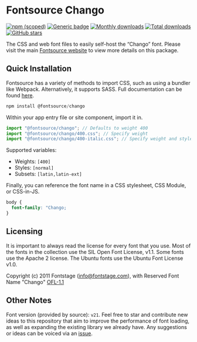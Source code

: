 # Fontsource Chango

[![npm (scoped)](https://img.shields.io/npm/v/@fontsource/chango?color=brightgreen)](https://www.npmjs.com/package/@fontsource/chango) [![Generic badge](https://img.shields.io/badge/fontsource-passing-brightgreen)](https://github.com/fontsource/fontsource) [![Monthly downloads](https://badgen.net/npm/dm/@fontsource/chango)](https://github.com/fontsource/fontsource) [![Total downloads](https://badgen.net/npm/dt/@fontsource/chango)](https://github.com/fontsource/fontsource) [![GitHub stars](https://img.shields.io/github/stars/fontsource/fontsource.svg?style=social&label=Star)](https://github.com/fontsource/fontsource/stargazers)

The CSS and web font files to easily self-host the “Chango” font. Please visit the main [Fontsource website](https://fontsource.org/fonts/chango) to view more details on this package.

## Quick Installation

Fontsource has a variety of methods to import CSS, such as using a bundler like Webpack. Alternatively, it supports SASS. Full documentation can be found [here](https://beta.fontsource.org/docs/getting-started/introduction).

```javascript
npm install @fontsource/chango
```

Within your app entry file or site component, import it in.

```javascript
import "@fontsource/chango"; // Defaults to weight 400
import "@fontsource/chango/400.css"; // Specify weight
import "@fontsource/chango/400-italic.css"; // Specify weight and style

```

Supported variables:
- Weights: `[400]`
- Styles: `[normal]`
- Subsets: `[latin,latin-ext]`

Finally, you can reference the font name in a CSS stylesheet, CSS Module, or CSS-in-JS.

```css
body {
  font-family: "Chango;
}
```

## Licensing
It is important to always read the license for every font that you use.
Most of the fonts in the collection use the SIL Open Font License, v1.1. Some fonts use the Apache 2 license. The Ubuntu fonts use the Ubuntu Font License v1.0.

Copyright (c) 2011 Fontstage (info@fontstage.com), with Reserved Font Name "Chango"
[OFL-1.1](http://scripts.sil.org/OFL)

## Other Notes
Font version (provided by source): `v21`.
Feel free to star and contribute new ideas to this repository that aim to improve the performance of font loading, as well as expanding the existing library we already have. Any suggestions or ideas can be voiced via an [issue](https://github.com/fontsource/fontsource/issues).